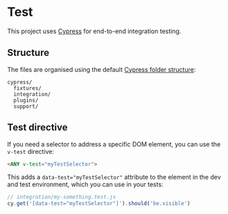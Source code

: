 # Test

This project uses [Cypress](https://www.cypress.io/) for end-to-end integration testing.

## Structure

The files are organised using the default [Cypress folder structure](https://docs.cypress.io/guides/core-concepts/writing-and-organizing-tests.html#Folder-Structure):

```
cypress/
  fixtures/
  integration/
  plugins/
  support/
```

## Test directive

If you need a selector to address a specific DOM element, you can use the `v-test` directive:

```html
<ANY v-test="myTestSelector">
```

This adds a `data-test="myTestSelector"` attribute to the element in the dev and test environment, which you can use in your tests:

```js
// integration/my-something.test.js
cy.get('[data-test="myTestSelector"]').should('be.visible')
```
